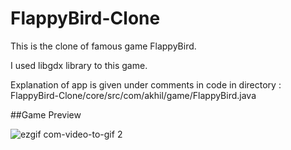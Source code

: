 # FlappyBird-Clone
This is the clone of famous game FlappyBird.

I used libgdx library to this game.

Explanation of app is given under comments in code in  directory : FlappyBird-Clone/core/src/com/akhil/game/FlappyBird.java 

##Game Preview

![ezgif com-video-to-gif 2](https://cloud.githubusercontent.com/assets/21156001/18558559/3d91687e-7b91-11e6-97b9-b19560c2ed7a.gif)





